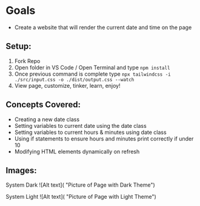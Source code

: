 # Goals

- Create a website that will render the current date and time on the page

## Setup:

1. Fork Repo
2. Open folder in VS Code / Open Terminal and type `npm install`
3. Once previous command is complete type `npx tailwindcss -i ./src/input.css -o ./dist/output.css --watch`
4. View page, customize, tinker, learn, enjoy!

## Concepts Covered:

- Creating a new date class
- Setting variables to current date using the date class
- Setting variables to current hours & minutes using date class
- Using if statements to ensure hours and minutes print correctly if under 10
- Modifying HTML elements dynamically on refresh

## Images:

System Dark
![Alt text]( "Picture of Page with Dark Theme")

System Light
![Alt text]( "Picture of Page with Light Theme")
